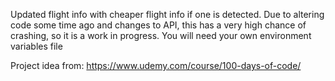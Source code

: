 Updated flight info with cheaper flight info if one is detected. Due to altering code some time ago and changes to API, this has a very high chance of crashing, so it is a work in progress. You will need your own environment variables file

Project idea from: https://www.udemy.com/course/100-days-of-code/
